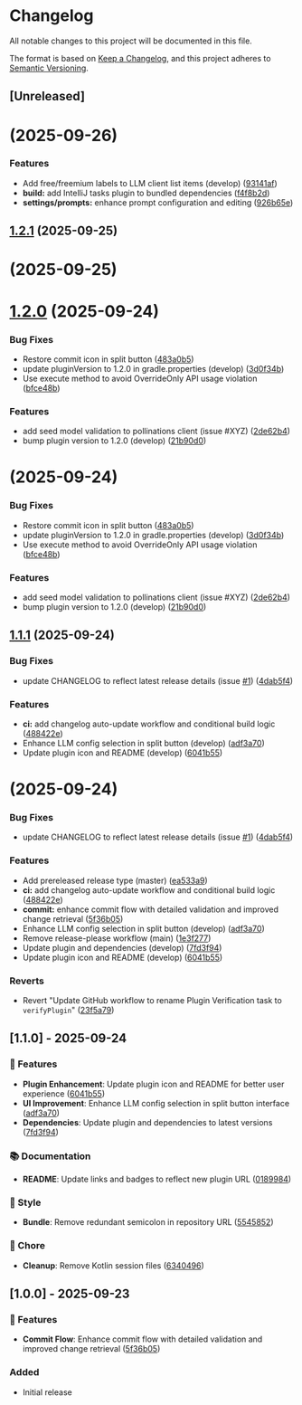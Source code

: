 # Changelog

All notable changes to this project will be documented in this file.

The format is based on [Keep a Changelog](https://keepachangelog.com/en/1.0.0/),
and this project adheres to [Semantic Versioning](https://semver.org/spec/v2.0.0.html).

## [Unreleased]
#  (2025-09-26)


### Features

* Add free/freemium labels to LLM client list items (develop) ([93141af](https://github.com/FrancoStino/commit-ai-jetbrains-plugin/commit/93141afd1a3900ec0b85b8e7f1a3a54dc069529d))
* **build:** add IntelliJ tasks plugin to bundled dependencies ([f4f8b2d](https://github.com/FrancoStino/commit-ai-jetbrains-plugin/commit/f4f8b2d33d25bdd821730f2206bc9900a61c9ebc))
* **settings/prompts:** enhance prompt configuration and editing ([926b65e](https://github.com/FrancoStino/commit-ai-jetbrains-plugin/commit/926b65e0e18365cd70a82d03f8a20d929d8b375b))



## [1.2.1](https://github.com/FrancoStino/commit-ai-jetbrains-plugin/compare/1.2.0...1.2.1) (2025-09-25)



#  (2025-09-25)



# [1.2.0](https://github.com/FrancoStino/commit-ai-jetbrains-plugin/compare/1.1.1...1.2.0) (2025-09-24)


### Bug Fixes

* Restore commit icon in split button ([483a0b5](https://github.com/FrancoStino/commit-ai-jetbrains-plugin/commit/483a0b5f3e324e0f937a91dd3821f9bcbbc4ae7a))
* update pluginVersion to 1.2.0 in gradle.properties (develop) ([3d0f34b](https://github.com/FrancoStino/commit-ai-jetbrains-plugin/commit/3d0f34bff696d58e3de547c292f195f4d1b51f7d))
* Use execute method to avoid OverrideOnly API usage violation ([bfce48b](https://github.com/FrancoStino/commit-ai-jetbrains-plugin/commit/bfce48b47b00f8fd4a293406e57cc484daf41471))


### Features

* add seed model validation to pollinations client (issue #XYZ) ([2de62b4](https://github.com/FrancoStino/commit-ai-jetbrains-plugin/commit/2de62b4904c2091d4859194055a73f4cb4ee1795))
* bump plugin version to 1.2.0 (develop) ([21b90d0](https://github.com/FrancoStino/commit-ai-jetbrains-plugin/commit/21b90d021e97349e6c54465d7c83fe5bfedc6118))



#  (2025-09-24)


### Bug Fixes

* Restore commit icon in split button ([483a0b5](https://github.com/FrancoStino/commit-ai-jetbrains-plugin/commit/483a0b5f3e324e0f937a91dd3821f9bcbbc4ae7a))
* update pluginVersion to 1.2.0 in gradle.properties (develop) ([3d0f34b](https://github.com/FrancoStino/commit-ai-jetbrains-plugin/commit/3d0f34bff696d58e3de547c292f195f4d1b51f7d))
* Use execute method to avoid OverrideOnly API usage violation ([bfce48b](https://github.com/FrancoStino/commit-ai-jetbrains-plugin/commit/bfce48b47b00f8fd4a293406e57cc484daf41471))


### Features

* add seed model validation to pollinations client (issue #XYZ) ([2de62b4](https://github.com/FrancoStino/commit-ai-jetbrains-plugin/commit/2de62b4904c2091d4859194055a73f4cb4ee1795))
* bump plugin version to 1.2.0 (develop) ([21b90d0](https://github.com/FrancoStino/commit-ai-jetbrains-plugin/commit/21b90d021e97349e6c54465d7c83fe5bfedc6118))



## [1.1.1](https://github.com/FrancoStino/commit-ai-jetbrains-plugin/compare/1.1.0...1.1.1) (2025-09-24)


### Bug Fixes

* update CHANGELOG to reflect latest release details (issue [#1](https://github.com/FrancoStino/commit-ai-jetbrains-plugin/issues/1)) ([4dab5f4](https://github.com/FrancoStino/commit-ai-jetbrains-plugin/commit/4dab5f4fa50388d947f0c4675076996ddfc43c20))


### Features

* **ci:** add changelog auto-update workflow and conditional build logic ([488422e](https://github.com/FrancoStino/commit-ai-jetbrains-plugin/commit/488422e5d6f4a43a711b4a673d5b7a29ebc06c41))
* Enhance LLM config selection in split button (develop) ([adf3a70](https://github.com/FrancoStino/commit-ai-jetbrains-plugin/commit/adf3a705cdea7749048ec2486772df1de8d5ddd0))
* Update plugin icon and README (develop) ([6041b55](https://github.com/FrancoStino/commit-ai-jetbrains-plugin/commit/6041b55ab10676e72bd2c2702855898e78f44b1e))



#  (2025-09-24)


### Bug Fixes

* update CHANGELOG to reflect latest release details (issue [#1](https://github.com/FrancoStino/commit-ai-jetbrains-plugin/issues/1)) ([4dab5f4](https://github.com/FrancoStino/commit-ai-jetbrains-plugin/commit/4dab5f4fa50388d947f0c4675076996ddfc43c20))


### Features

* Add prereleased release type (master) ([ea533a9](https://github.com/FrancoStino/commit-ai-jetbrains-plugin/commit/ea533a9a35004db32718f8a34a6b35cd8665de58))
* **ci:** add changelog auto-update workflow and conditional build logic ([488422e](https://github.com/FrancoStino/commit-ai-jetbrains-plugin/commit/488422e5d6f4a43a711b4a673d5b7a29ebc06c41))
* **commit:** enhance commit flow with detailed validation and improved change retrieval ([5f36b05](https://github.com/FrancoStino/commit-ai-jetbrains-plugin/commit/5f36b05854df6f999bf2ae0d08f525b4b8c419a7))
* Enhance LLM config selection in split button (develop) ([adf3a70](https://github.com/FrancoStino/commit-ai-jetbrains-plugin/commit/adf3a705cdea7749048ec2486772df1de8d5ddd0))
* Remove release-please workflow (main) ([1e3f277](https://github.com/FrancoStino/commit-ai-jetbrains-plugin/commit/1e3f2777f9cfe723c7854bca0a79182a92044bff))
* Update plugin and dependencies (develop) ([7fd3f94](https://github.com/FrancoStino/commit-ai-jetbrains-plugin/commit/7fd3f94bd0dde3779c10a812de439ee5a6e9e91a))
* Update plugin icon and README (develop) ([6041b55](https://github.com/FrancoStino/commit-ai-jetbrains-plugin/commit/6041b55ab10676e72bd2c2702855898e78f44b1e))


### Reverts

* Revert "Update GitHub workflow to rename Plugin Verification task to `verifyPlugin`" ([23f5a79](https://github.com/FrancoStino/commit-ai-jetbrains-plugin/commit/23f5a795ebe545fde9d78b29e21786abe44cfb85))




## [1.1.0] - 2025-09-24

### 🚀 Features
- **Plugin Enhancement**: Update plugin icon and README for better user experience ([6041b55](https://github.com/your-repo/commit/6041b55))
- **UI Improvement**: Enhance LLM config selection in split button interface ([adf3a70](https://github.com/your-repo/commit/adf3a70))
- **Dependencies**: Update plugin and dependencies to latest versions ([7fd3f94](https://github.com/your-repo/commit/7fd3f94))

### 📚 Documentation
- **README**: Update links and badges to reflect new plugin URL ([0189984](https://github.com/your-repo/commit/0189984))

### 🎨 Style
- **Bundle**: Remove redundant semicolon in repository URL ([5545852](https://github.com/your-repo/commit/5545852))

### 🧹 Chore
- **Cleanup**: Remove Kotlin session files ([6340496](https://github.com/your-repo/commit/6340496))

## [1.0.0] - 2025-09-23

### 🚀 Features
- **Commit Flow**: Enhance commit flow with detailed validation and improved change retrieval ([5f36b05](https://github.com/your-repo/commit/5f36b05))

### Added
- Initial release
